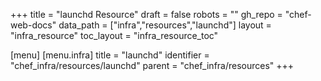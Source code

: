 +++
title = "launchd Resource"
draft = false
robots = ""
gh_repo = "chef-web-docs"
data_path = ["infra","resources","launchd"]
layout = "infra_resource"
toc_layout = "infra_resource_toc"

[menu]
  [menu.infra]
    title = "launchd"
    identifier = "chef_infra/resources/launchd"
    parent = "chef_infra/resources"
+++

<!-- The contents of this page are automatically generated from the launchd.yaml file in the data directory. -->
<!-- To suggest a change, edit the https://github.com/chef/chef/blob/main/lib/chef/resource/launchd.rb file
      and submit a pull request to the https://github.com/chef/chef repository. -->
